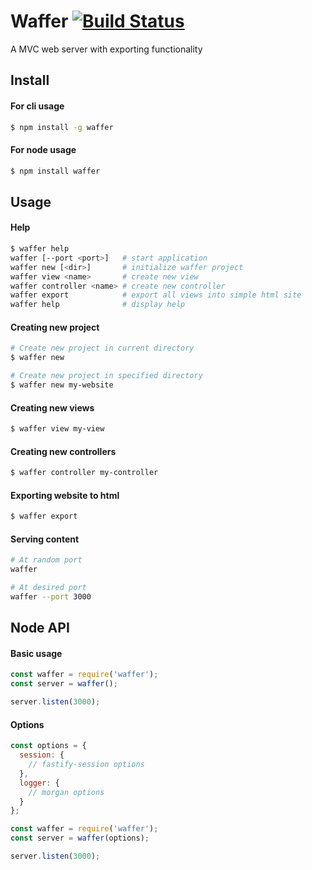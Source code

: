# Waffer [![Build Status](https://travis-ci.org/wvffle/waffer.svg?branch=master)](https://travis-ci.org/wvffle/waffer)
A MVC web server with exporting functionality

## Install

#### For cli usage
```sh
$ npm install -g waffer
```

#### For node usage
```sh
$ npm install waffer
```

## Usage

#### Help
```sh
$ waffer help
waffer [--port <port>]   # start application
waffer new [<dir>]       # initialize waffer project
waffer view <name>       # create new view
waffer controller <name> # create new controller
waffer export            # export all views into simple html site
waffer help              # display help
```

#### Creating new project
```sh
# Create new project in current directory
$ waffer new

# Create new project in specified directory
$ waffer new my-website
```

#### Creating new views
```sh
$ waffer view my-view
```

#### Creating new controllers
```sh
$ waffer controller my-controller
```

#### Exporting website to html
```sh
$ waffer export
```

#### Serving content
```sh
# At random port
waffer

# At desired port
waffer --port 3000
```

## Node API

#### Basic usage
```js
const waffer = require('waffer');
const server = waffer();

server.listen(3000);
```

#### Options
```js
const options = {
  session: {
    // fastify-session options
  },
  logger: {
    // morgan options
  }
};

const waffer = require('waffer');
const server = waffer(options);

server.listen(3000);
```
